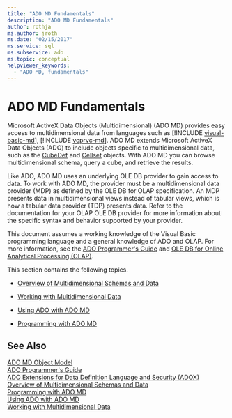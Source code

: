 ```yaml
---
title: "ADO MD Fundamentals"
description: "ADO MD Fundamentals"
author: rothja
ms.author: jroth
ms.date: "02/15/2017"
ms.service: sql
ms.subservice: ado
ms.topic: conceptual
helpviewer_keywords:
  - "ADO MD, fundamentals"
---
```

# ADO MD Fundamentals
Microsoft ActiveX Data Objects (Multidimensional) (ADO MD) provides easy access to multidimensional data from languages such as [!INCLUDE [visual-basic-md](../../../includes/visual-basic-md.md)], [!INCLUDE [vcprvc-md](../../../includes/vcprvc-md.md)]. ADO MD extends Microsoft ActiveX Data Objects (ADO) to include objects specific to multidimensional data, such as the [CubeDef](../../reference/ado-md-api/cubedef-object-ado-md.md) and [Cellset](../../reference/ado-md-api/cellset-object-ado-md.md) objects. With ADO MD you can browse multidimensional schema, query a cube, and retrieve the results.  
  
 Like ADO, ADO MD uses an underlying OLE DB provider to gain access to data. To work with ADO MD, the provider must be a multidimensional data provider (MDP) as defined by the OLE DB for OLAP specification. An MDP presents data in multidimensional views instead of tabular views, which is how a tabular data provider (TDP) presents data. Refer to the documentation for your OLAP OLE DB provider for more information about the specific syntax and behavior supported by your provider.  
  
 This document assumes a working knowledge of the Visual Basic programming language and a general knowledge of ADO and OLAP. For more information, see the [ADO Programmer's Guide](../ado-programmer-s-guide.md) and [OLE DB for Online Analytical Processing (OLAP)](/previous-versions/windows/desktop/ms717005(v=vs.85)).  
  
 This section contains the following topics.  
  
-   [Overview of Multidimensional Schemas and Data](./overview-of-multidimensional-schemas-and-data.md)  
  
-   [Working with Multidimensional Data](./working-with-multidimensional-data.md)  
  
-   [Using ADO with ADO MD](./using-ado-with-ado-md.md)  
  
-   [Programming with ADO MD](./programming-with-ado-md.md)  
  
## See Also  
 [ADO MD Object Model](../../reference/ado-md-api/ado-md-object-model.md)   
 [ADO Programmer's Guide](../ado-programmer-s-guide.md)   
 [ADO Extensions for Data Definition Language and Security (ADOX)](../extensions/ado-extensions-for-data-definition-language-and-security-adox.md)   
 [Overview of Multidimensional Schemas and Data](./overview-of-multidimensional-schemas-and-data.md)   
 [Programming with ADO MD](./programming-with-ado-md.md)   
 [Using ADO with ADO MD](./using-ado-with-ado-md.md)   
 [Working with Multidimensional Data](./working-with-multidimensional-data.md)